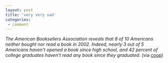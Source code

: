 ```yaml
---
layout: post
title: 'very very sad'
categories:
 - comment
---
```


<em>The American Booksellers Association reveals that 8 of 10 Americans neither bought nor read a book in 2002. Indeed, nearly 3 out of 5 Americans haven't opened a book since high school, and 42 percent of college graduates haven't read any book since they graduated.</em> (via <a href="http://www.jordoncooper.sk.ca/2003_02_01_archives.html#90373070">coop</a>)

